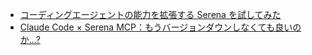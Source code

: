 
- [コーディングエージェントの能力を拡張する Serena を試してみた](https://azukiazusa.dev/blog/serena-coding-agent/)
- [Claude Code × Serena MCP：もうバージョンダウンしなくても良いのか...?](https://zenn.dev/studio/articles/431afa748fbed1)